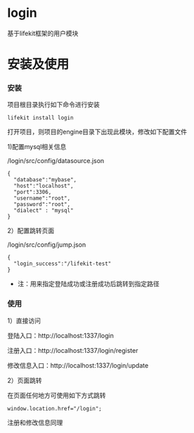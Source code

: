 # login
基于lifekit框架的用户模块

# 安装及使用

### 安装

项目根目录执行如下命令进行安装

```
lifekit install login
```

打开项目，则项目的engine目录下出现此模块，修改如下配置文件

1)配置mysql相关信息

/login/src/config/datasource.json
```
{
  "database":"mybase",
  "host":"localhost",
  "port":3306,
  "username":"root",
  "password":"root",
  "dialect" : "mysql"
}
```


2）配置跳转页面

/login/src/config/jump.json
```
{
  "login_success":"/lifekit-test"
}
```
* 注：用来指定登陆成功或注册成功后跳转到指定路径

### 使用

1）直接访问

登陆入口：http://localhost:1337/login

注册入口：http://localhost:1337/login/register

修改信息入口：http://localhost:1337/login/update

2）页面跳转

在页面任何地方可使用如下方式跳转
```
window.location.href="/login";
```
注册和修改信息同理

